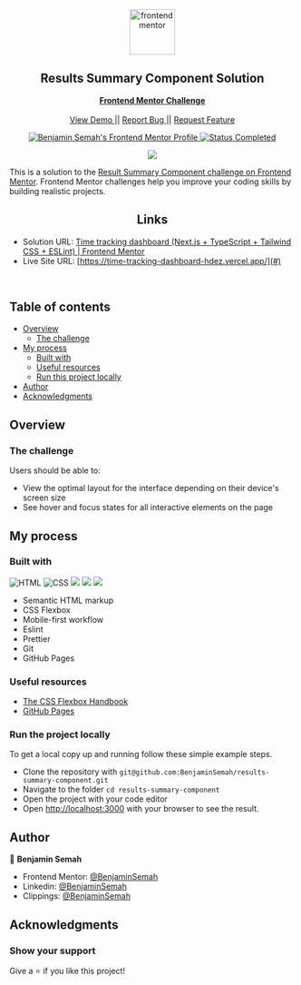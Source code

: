 <!-- <div id="top"></div> -->

<div align="center">

  <img src="https://www.frontendmentor.io/static/images/logo-mobile.svg" alt="frontendmentor" width="80">

  <h2 align="center">Results Summary Component Solution</h2>
  <p align="center">
    <a href="https://www.frontendmentor.io/solutions/time-tracking-dashboard-nextjs-typescript-tailwind-css-eslint-ER5VDDiJ2i">     
      <strong>Frontend Mentor Challenge</strong>
    </a>
    <br />
    <br />
    <!-- Navigation Links -->
    <a 
      href="#"
      target="_blank"
    >
      View Demo
    </a>
    ||
    <a 
      href="https://github.com/BenjaminSemah/results-summary-component/issues" 
      target="_blank"
    >
      Report Bug
    </a>
    ||
    <a 
      href="https://github.com/BenjaminSemah/results-summary-component/issues" 
      target="_blank"
    >
      Request Feature
    </a>
  </p>
</div>

<!-- Bagdes -->
<div align="center">

  <!-- Profile -->
  <a href="https://www.frontendmentor.io/profile/BenjaminSemah">
    <img 
      src="https://img.shields.io/badge/Profile-Benjamin%20Semah-07043B?style=for-the-badge&logo=frontendmentor" 
      alt="Benjamin Semah's Frontend Mentor Profile"
    >
  </a>
  <!-- Status -->
    <a 
      href="#"
    >
      <img 
        src="https://img.shields.io/badge/Status-Completed-brightgreen?style=for-the-badge" alt="Status Completed">
  </a>
</div>

<!-- Project screenshot -->
<div align="center">

![](https://res.cloudinary.com/dz209s6jk/image/upload/f_auto,q_auto,w_700/Challenges/aqbssn4qnnb7jwp9kbw2.jpg)

</div>

This is a solution to the [Result Summary Component challenge on Frontend Mentor](https://www.frontendmentor.io/challenges/results-summary-component-CE_K6s0maV). Frontend Mentor challenges help you improve your coding skills by building realistic projects. 


<h2 align="center">Links</h2>


- Solution URL: [Time tracking dashboard (Next.js + TypeScript + Tailwind CSS + ESLint) | Frontend Mentor](https://www.frontendmentor.io/solutions)
- Live Site URL: [https://time-tracking-dashboard-hdez.vercel.app/](#)

<br>

## Table of contents

- [Overview](#overview)
  - [The challenge](#the-challenge)
- [My process](#my-process)
  - [Built with](#built-with)
  - [Useful resources](#useful-resources)
  - [Run this project locally](#run-the-project-locally)
- [Author](#author)
- [Acknowledgments](#acknowledgments)

## Overview

### The challenge

Users should be able to:

- View the optimal layout for the interface depending on their device's screen size
- See hover and focus states for all interactive elements on the page

## My process

### Built with

<!-- Bagdes -->

![HTML](https://img.shields.io/badge/html-E34F26.svg?style=for-the-badge&logo=html5&logoColor=white)
![CSS](https://img.shields.io/badge/css-1572B6.svg?style=for-the-badge&logo=css3&logoColor=white)
![](https://img.shields.io/badge/ESLint-4B32C3.svg?style=for-the-badge&logo=ESLint&logoColor=white) 
![](https://img.shields.io/badge/Prettier-F7B93E.svg?style=for-the-badge&logo=Prettier&logoColor=black)
![](https://img.shields.io/badge/Git-F05032?style=for-the-badge&logo=git&logoColor=white)

- Semantic HTML markup
- CSS Flexbox
- Mobile-first workflow
- Eslint
- Prettier
- Git
- GitHub Pages

### Useful resources

- [The CSS Flexbox Handbook](https://www.freecodecamp.org/news/the-css-flexbox-handbook/)
- [GitHub Pages](https://pages.github.com/)

### Run the project locally

To get a local copy up and running follow these simple example steps.

- Clone the repository with `git@github.com:BenjaminSemah/results-summary-component.git`
- Navigate to the folder `cd results-summary-component`
- Open the project with your code editor
- Open [http://localhost:3000](http://localhost:3000) with your browser to see the result.

## Author

👤 **Benjamin Semah**

- Frontend Mentor: [@BenjaminSemah](https://www.frontendmentor.io/profile/BenjaminSemah)
- Linkedin: [@BenjaminSemah](https://www.linkedin.com/in/benjaminsemah/)
- Clippings: [@BenjaminSemah](https://www.clippings.me/benjaminsemah)

## Acknowledgments

### Show your support

Give a ⭐️ if you like this project!

